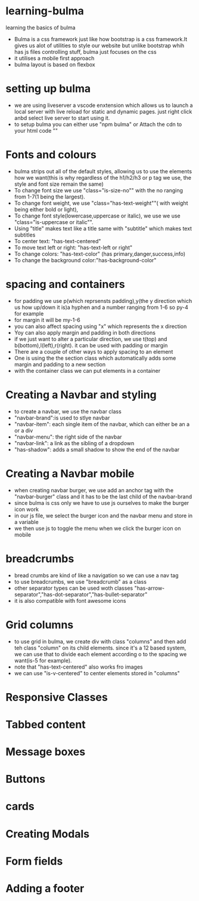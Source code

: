 # learning-bulma
learning the basics of bulma
- Bulma is a css framework just like how bootstrap is a css framework.It gives us alot of utilities to style our website but unlike bootstrap whih has js files controlling stuff, bulma just focuses on the css
- it utilises a mobile first approach
- bulma layout is based on flexbox 

# setting up bulma
- we are using liveserver a vscode enxtension which allows us to launch a local server with live reload for static and dynamic pages.
just right click anbd select live server to start using it.
- to setup bulma you can either use "npm bulma" or Attach the cdn to your html code "<link rel="stylesheet" href="https://cdn.jsdelivr.net/npm/bulma@0.9.1/css/bulma.min.css">"


# Fonts and colours 
- bulma strips out all of the default styles, allowing us to use  the elements how we want(this is why regardless of the h1/h2/h3 or p  tag we use, the style and font size remain the same)
- To change font size we use "class="is-size-no"" with the no ranging from 1-7(1 being the largest).
- To change font weight, we use "class="has-text-weight""( with weight being either bold or light),
- To change font style(lowercase,uppercase or italic), we use we use  "class="is-uppercase or italic"".
- Using "title" makes text like a title same with "subtitle" which makes text subtitles
- To center text: "has-text-centered"
- To move text left or right: "has-text-left or right"
- To change colors: "has-text-color" (has primary,danger,success,info)
- To change the background color:"has-background-color"



# spacing and containers
- for padding we use p(which reprsensts padding),y(the y direction   which us how up/down it is)a hyphen and a number ranging from 1-6 so py-4 for example
- for margin it will be my-1-6
- you can also affect spacing using "x" which represents the x direction
- Yoy can also apply margin and padding in both directions
- if we just want to alter a particular direction, we use t(top) and b(bottom),l(left),r(right). it can be used with padding or margin
- There are a couple of other ways to apply spacing to an element
- One is using the the section class which automatically adds some margin and padding to a new section 
- with the container class we can put elements in a container


# Creating a Navbar and styling
- to create a navbar, we use the navbar class
- "navbar-brand":is used to stlye navbar
- "navbar-item":  each single item of the navbar, which can either be an a or a div
- "navbar-menu": the right side of the navbar 
- "navbar-link": a link as the sibling of a dropdown 
- "has-shadow": adds a small shadow to show the end of the navbar 

# Creating a Navbar mobile
- when creating navbar burger, we use add an anchor tag with the "navbar-burger" class and it has to be the last child of the navbar-brand
- since bulma is css only we have to use js ourselves to make the burger icon work
-  in our js file, we select the burger icon and the navbar menu and store in a variable
- we then use js to toggle the menu when we click the burger icon on mobile
# breadcrumbs
- bread crumbs are kind of like a navigation so we can use  a nav tag
- to use breadcrumbs, we use "breadcrumb" as a class
- other separator types can be used woth classes "has-arrow-separator","has-dot-separator","has-bullet-separator"
- it is also compatible with font awesome icons

# Grid columns
- to use grid in bulma, we create div with class "columns" and then add teh class "column" on its child elements. since it's a 12 based system, we can use that to divide each element according o to the spacing we want(is-5 for example).
- note that "has-text-centered" also works fro images
- we can use "is-v-centered" to center elements stored in "columns"
# Responsive Classes
# Tabbed content
# Message boxes
# Buttons
# cards 
# Creating Modals
# Form fields
# Adding a footer 
